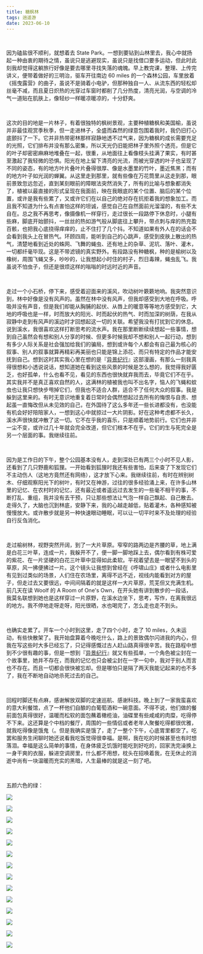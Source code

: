 ```yaml
---
title: 糖枫林
tags: 逍遥游
date: 2023-06-10
---
```


<br/>

因为磕盐很不顺利，就想着去 State Park。一想到要钻到山林里去，我心中就扬起一种由衷的期待之情，虽说只是逃避现实，虽说只是找借口要多运动，但此时此刻我却觉得这躺旅行好像是要去哪里寻找失落的魂魄。早上教完课，整理、上传完讲义，便带着做好的三明治，驱车开往南边 60 miles 的一个森林公园，车里放着《摇曳露营》的曲子，虽说不是骑着小电驴，但那种独自一人、从流东西的轻松却丝毫不减，而且夏日炽热的光穿过车窗时都削了几分热度，清亮光润，与空调的冷气一道贴在肌肤上，像轻纱一样暖凉暖凉的，十分舒爽。

<br/>

这次的目的地是一片林子，有着很独特的枫树景观，主要种植糖枫和美国榆，虽说并非最佳观赏季秋季，但一走进林子，全盛而森然的绿意包围着我时，我仍旧打心底颤抖了一下。它并非热带密林那样寂静地透不过气来，因为糖枫的成长需要充足的光照，它们排布并没有那么密集，所以天光仍旧能把林子里外照个透亮，但是它的叶子却密密麻麻地堆叠在一起，很重，从地面往上看像枝头挂满了果实，有时甚至激起了我轻微的恐惧。阳光在地上留下清亮的光流，而被光穿透的叶子也呈现了不同的姿态，有的地方叶片叠叶片叠得很厚、像是水墨里的竹叶，墨近焦黑；而有的地方叶子如光润的蝉翼。从这里走到那里，就有些像在万花筒里从这走到那，眼前景致忽远忽近，直到某刻眼前的障眼法突然消失了，所有的比喻与想象都消失了，植被以最直接的形式呈现在我面前，映在我眼底的某个位置、脑后的某个位置，或许是我有些累了，又或许它们在以自己的绝对存在抗拒着我的想象加工。而且我不知道为什么有点害怕这样的坦诚，感觉自己在自然面前光溜溜的，有些不太自在。总之我不再思考，像摄像机一样穿行，走过很长一段路停下休息时，小腿有些麻，脚底开始颤抖，一丝丝的热如游气般从脚底往上攀升，带点刺与痒的热充盈百骸，也把我心底挠得痒痒的，止不住打了几个抖。不知道如果有外人在的话会不会看到我头上在冒热气。环顾四周，能听到自己的心跳声，感受到皮肤上散出的热气，清楚地看到近处的蛛网、飞舞的蝇虫、还有地上的杂草、泥坑、落叶、灌木，一切都纤毫毕现。这是不带滤镜的真实野外。有段路没有种糖枫，种的是榆树以及橡树，周围飞蝇又多，吵吵的，让我想起小时住的村子，烈日毒辣，蝇虫乱飞。我虽说不怕虫子，但还是很烦这样的嗡嗡的时远时近的声音。

<br/>

走过一个小石桥，停下来，感受着迎面来的溪风，吹动树叶簌簌地响。我突然意识到，林中好像是没有风声的。虽然在林中没有风声，但我却感受到大地在呼吸。呼吸并没有声音，但是我们却能从胸脯的起伏、从唇上的暖意等等地方感受到它，大地的呼吸也是一样，时而放大的阳光、时而起伏的热气、时而加深的树荫，在我从寂静中走到有风声的溪边时才回想起这一切的关联。希望我没有打扰到它的休息。说到溪水，我很喜欢这样打断思考的流水声。我在那里断断续续想起一些事情，想到自己虽然会有想和别人分享的时候、但更多时候我却不想和别人一起行动，想到有多少人际关系是社会强加给我们的骗局，想到或许每个人都会有自己最为核心的叙事、别人的叙事就算再精彩再美丽也只能是锦上添花、而只有特定的作品才能安抚到自己。想到这时其实我心里在想的是『[异景纪行](https://tianxianzi.me/2023/04/03/hitoshi_ashinano/)』这部漫画，有那么一刻我真得很想和小透说说话，想知道她在看到这些风景的时候是怎么想的，我觉得我好匮乏，也好孤单，什么也看不见，看见的东西也很快就弃我而去，毕竟它们不在乎。其实我并不是真正喜欢自然的人，这满林的植被我也叫不出名字，恼人的飞蝇和蚊虫也让我只想快步甩掉它们，但我也不适合人群，适合不了任何大众的叙事。我是躲到这里来的。有时无意识地重复着日常时会偶然想起过去所有的悔恨与自责、想起虽一直悔改但从未见效的自己，在外国待了这么多年还一些长进都没有，也没能有机会好好陪陪家人，一想到这心中就掠过一大片阴影。好在这种考虑都不长久，溪水声很快就冲散了这一切。它不在乎我的喜乐，只是顺着地势前行。它们也并非一尘不变，或许过几十年就会完全改道，但它们根本不在乎。它们的生与死完全是另一个层面的事。我继续往前。

<br/>

因为是工作日的下午，整个公园基本没有人，走到深处已有两三个小时不见人影，还看到了几只野鹿和狐狸。一开始看到狐狸时我还有些害怕，后来查了下发现它们不主动伤人（这地方竟然还有网络），这才放下心来。我继续往前，有时在辨别树木、仔细观察阳光下的树叶，有时又在神游，过往的很多经验涌上来，在许多山林里的记忆、在农村时的记忆，还有最近或者遥远过去发生的一些毫不相干的事，不断打乱、重组，我并没有去干预，只让那些想法让气泡一样自己飘起、自己散去。走得久了，大脑也沉到林底，安静下来，我的心越走越低，贴着灌木，各种感知被慢慢放大。或许散步就是另一种快速眼动睡眠，可以让一切平时来不及处理的经验自行反刍消化。

<br/>

走过榆树林，视野突然开阔，到了一大片草原。窄窄的路两边是齐腰的草，地上满是白花三叶草，连成一片，我躲开不了，便一脚一脚地踩上去，偶尔看到有株可爱的紫花、在一片坚硬的白花三叶草中显得如此柔软。平视着望去是一眼望不到头的草原，风一拂便拂过一片。这个镜头让我想到曾经在《呼啸山庄》或者什么电影里有见到过类似的场景，人们住在农场里，离得不远不近，视线内能看到对方的屋子，但走过去又要很远，中间间隔着的就是这样一大片草原，荒芜但又充满生机。前几天在读 Woolf 的 A Room of One's Own，在开头她有讲到散步的一段话，我莫名联想到她也是这样穿过一片原野，在溪水边坐下，思考，写作，在离我很远的地方。我不停地走呀走呀，阳光很晒，水也喝完了，怎么走也走不到头。

<br/>

也确实走累了。开车一个小时到这里，走了四个小时，走了 10 miles，久未运动，有些快散架了。我开始盘算着今晚吃什么，路上的景致偶尔闪进我的内心，但我在写这些时大多已经忘了，只记得感慨过古人赶山路真得很辛苦。我在路程中想到不少很有趣的事，但是一想到『[异景纪行](https://tianxianzi.me/2023/04/03/hitoshi_ashinano/)』就又有些孤单，一个角色被尘封在一个故事里，她并不存在，而我的记忆也只会被尘封在一字一句中，我对于别人而言也不存在。而且一切都会很快被忘却。但是哪怕只是隔了两天我能记起来的也不多了，我在不断地自动地杀死过去的自己。

<br/>

回程时脚还有点麻，感谢解放双脚的定速巡航、感谢科技。晚上到了一家我蛮喜欢的意大利餐馆，点了一杯他们自酿的白葡萄酒和一碗意面。不得不说，他们做的餐前面包真得很好，温暖而松软的面包蘸着橄榄油，油碟里有些咸咸的肉糜，吃得停不下来。这还算是个中档的餐厅，周围的一些情侣或者老年人聚餐吃得都很优雅，就我吃得像是饿鬼（。但是我确实是饿了，走了一整个下午，心底胃里都空了。吃罢和服务生闲聊时她还说看我吃饭觉得很幸福。是啊，我在吃的时候甚至也有时想落泪。幸福是这么简单的事情，在身体疲乏饥饿时能吃到好吃的，回家洗完澡换上一身干爽的衣服，躲进空调房里，什么都不用想，枕头在招唤着我，在无休止的消逝中尚有一块温暖而充实的黑暗，人生最棒的就是这一刻了吧。

<br/>

五颜六色的绿：

![](IMG_5818_1.jpg)

![](IMG_5819_1.jpg)

![](IMG_5820_1.jpg)

![](IMG_5822_1.jpg)

![](IMG_5823_1.jpg)

![](IMG_5825_1.jpg)

![](IMG_5826_1.jpg)

![](IMG_5827_1.jpg)

![](IMG_5839_1.jpg)

![](IMG_5847_1.jpg)

![](IMG_5849_1.jpg)

![](IMG_5852_1.jpg)

![](IMG_5862_1.jpg)

![](IMG_5864_1.jpg)

<br/>
